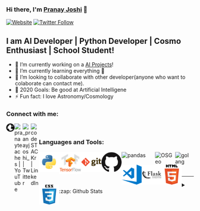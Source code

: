 ### Hi there, I'm [Pranay Joshi][website] 👋

[![Website](https://img.shields.io/website?label=pranayjoshi.github.io&style=for-the-badge&url=https%3A%2F%2Fpranayjoshi.github.io)](https://pranayjoshi.github.io)
[![Twitter Follow](https://img.shields.io/twitter/follow/_pranayjoshi_?color=1DA1F2&logo=twitter&style=for-the-badge)](https://twitter.com/intent/follow?original_referer=https%3A%2F%2Fgithub.com%2FcodeSTACKr&screen_name=_pranayjoshi_)

## I am AI Developer | Python Developer | Cosmo Enthusiast | School Student!

- 🔭 I’m currently working on a [AI Projects][website]!
- 🌱 I’m currently learning everything 🤣
- 👯 I’m looking to collaborate with other developer(anyone who want to colaborate can contact me).
- 🥅 2020 Goals: Be good at Artificial Intelligene
- ⚡ Fun fact: I love Astronomy/Cosmology

### Connect with me:

[<img align="left" alt="pranayjoshi.github.io" width="22px" src="https://raw.githubusercontent.com/iconic/open-iconic/master/svg/globe.svg" />][website]
[<img align="left" alt="pranayteaches | YouTube" width="22px" src="https://cdn.jsdelivr.net/npm/simple-icons@v3/icons/youtube.svg" />][youtube]
[<img align="left" alt="_pranayjoshi_ | Twitter" width="22px" src="https://cdn.jsdelivr.net/npm/simple-icons@v3/icons/twitter.svg" />][twitter]
[<img align="left" alt="codeSTACKr | LinkedIn" width="22px" src="https://cdn.jsdelivr.net/npm/simple-icons@v3/icons/linkedin.svg" />][linkedin]

<br />

### Languages and Tools:

[<img align="left" alt="python" width="54px" src="https://raw.githubusercontent.com/github/explore/80688e429a7d4ef2fca1e82350fe8e3517d3494d/topics/python/python.png" />][pythonplaylist]
[<img align="left" alt="tensorflow" width="60px" src="https://raw.githubusercontent.com/github/explore/80688e429a7d4ef2fca1e82350fe8e3517d3494d/topics/tensorflow/tensorflow.png" />][website]
[<img align="left" alt="Git" width="54px" src="https://raw.githubusercontent.com/github/explore/80688e429a7d4ef2fca1e82350fe8e3517d3494d/topics/git/git.png" />][website]
[<img align="left" alt="GitHub" width="54px" src="https://raw.githubusercontent.com/github/explore/78df643247d429f6cc873026c0622819ad797942/topics/github/github.png" />][website]
[<img align="left" alt="pandas" width="90px" src="https://www.pinclipart.com/picdir/big/367-3678882_python-logo-clipart-easy-pandas-python-logo-png.png" />][website]
[<img align="left" alt="OSGeo" width="54px" src="https://pbs.twimg.com/profile_images/894429080527020033/D2Z_MEf__400x400.jpg" />][osgeoplaylist]
[<img align="left" alt="golang" width="40px" src="https://camo.githubusercontent.com/98ed65187a84ecf897273d9fa18118ce45845057/68747470733a2f2f7261772e6769746875622e636f6d2f676f6c616e672d73616d706c65732f676f706865722d766563746f722f6d61737465722f676f706865722e706e67" />][website]
[<img align="left" alt="Visual Studio Code" width="54px" src="https://raw.githubusercontent.com/github/explore/80688e429a7d4ef2fca1e82350fe8e3517d3494d/topics/visual-studio-code/visual-studio-code.png" />][website]
[<img align="left" alt="flask" width="54px" src="https://raw.githubusercontent.com/github/explore/80688e429a7d4ef2fca1e82350fe8e3517d3494d/topics/flask/flask.png" />][website]
[<img align="left" alt="HTML5" width="54px" src="https://raw.githubusercontent.com/github/explore/80688e429a7d4ef2fca1e82350fe8e3517d3494d/topics/html/html.png" />][website]
[<img align="left" alt="CSS3" width="54px" src="https://raw.githubusercontent.com/github/explore/80688e429a7d4ef2fca1e82350fe8e3517d3494d/topics/css/css.png" />][website]
<br />
<br />
<br />

---

<details>
  <summary>:zap: Github Stats</summary>

  <img align="left" alt="Pranay Joshi's Github Stats" src="https://github-readme-stats.vercel.app/api?username=pranayjoshi&count_private=true&show_icons=true&hide_border=true&theme=tokyonight" />

</details>

[website]: https://pranayjoshi.github.io
[twitter]: https://twitter.com/_pranayjoshi_
[youtube]: https://youtube.com/pranayteaches
[linkedin]: https://linkedin.com/in/pranay-joshi-111098187
[pythonplaylist]: https://www.youtube.com/watch?v=NZUxH7XP1iU&list=PLSSIwL0u9-8tXc9SjoFDTtvv2hN4Md2BH
[osgeoplaylist]: https://www.youtube.com/watch?v=9dV6HOvJQx4&list=PLSSIwL0u9-8sGBdokZ6rcyPT6SKSqTh0J
